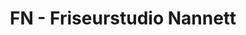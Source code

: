 ---
title: "FN - Friseurstudio Nannett"
url: /quedlinburg/fn-friseurstudio-nannett/
shop: Friseur
---